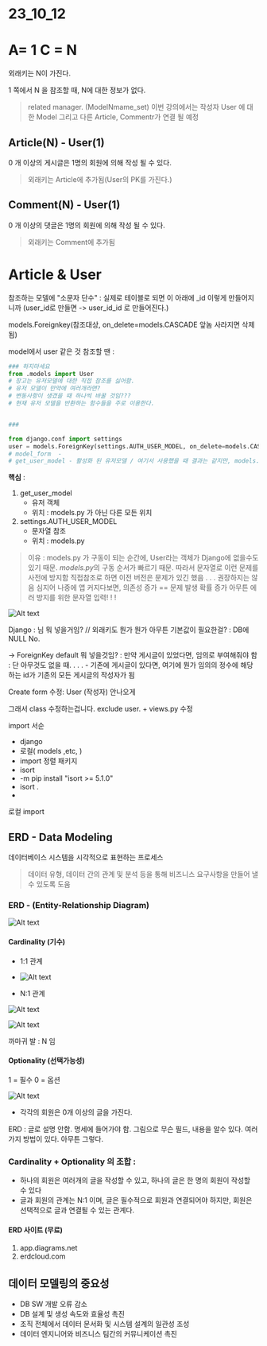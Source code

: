 # 23_10_12

# A= 1 C = N
외래키는 N이 가진다.  

1 쪽에서 N 을 참조할 때, N에 대한 정보가 없다.
> related manager. (ModelNmame_set)
> 이번 강의에서는 작성자 User 에 대한 Model 그리고 다른 Article, Commentr가 연결 될 예정


## Article(N) - User(1)
0 개 이상의 게시글은 1명의 회원에 의해 작성 될 수 있다.
> 외래키는 Article에 추가됨(User의 PK를 가진다.)

## Comment(N) - User(1)
0 개 이상의 댓글은 1명의 회원에 의해 작성 될 수 있다.
> 외래키는 Comment에 추가됨 


# Article & User

참조하는 모델에 "소문자 단수" : 실제로 테이블로 되면 이 아래에 _id 이렇게 만들어지니까 (user_id로 만들면 -> user_id_id 로 만들어진다.)

models.Foreignkey(참조대상, on_delete=models.CASCADE 앞놈 사라지면 삭제됨)

model에서 user 같은 것 참조할 땐 :  
```py
### 하지마세요
from .models import User
# 장고는 유저모델에 대한 직접 참조를 싫어함.
# 유저 모델이 만약에 여러개라면?
# 변동사항이 생겼을 때 하나씩 바꿀 것임???
# 현재 유저 모델을 반환하는 함수들을 주로 이용한다.


###

from django.conf import settings
user = models.ForeignKey(settings.AUTH_USER_MODEL, on_delete=models.CASCADE)
# model_form  - 
# get_user_model - 활성화 된 유저모델 / 여기서 사용했을 때 결과는 같지만, models.py 의 경우 settings.AUTH_USER_MODEL 씀
```
**핵심** :   
1. get_user_model 
   - 유저 객체
   - 위치 : models.py 가 아닌 다른 모든 위치
2. settings.AUTH_USER_MODEL
   - 문자열 참조
   - 위치 : models.py

> 이유 : models.py 가 구동이 되는 순간에, User라는 객체가 Django에 없을수도 있기 때문.
> *models.py*의 구동 순서가 빠르기 때문. 따라서 문자열로 이런 문제를 사전에 방지함 
> 직접참조로 하면 이전 버전은 문제가 있긴 했음 . . . 권장하지는 않음 심지어 나중에 앱 커지다보면, 의존성 증가 == 문제 발생 확률 증가
> 아무튼 에러 방지를 위한 문자열 입력! ! !


![Alt text](image.png)

Django : 님 뭐 넣을거임? // 외래키도 뭔가 뭔가 아무튼 기본값이 필요한걸? : DB에 NULL No.

-> ForeignKey default 뭐 넣을것임? : 만약 게시글이 있었다면, 임의로 부여해줘야 함  
: 단 아무것도 없을 때. . . . - 기존에 게시글이 있다면, 여기에 뭔가 임의의 정수에 해당하는 id가 기존의 모든 게시글의 작성자가 됨


Create form 수정: User (작성자) 안나오게

그래서 class 수정하는겁니다.
exclude user.  + views.py 수정

import 서순
- django 
- 로컬( models ,etc, )
- import 정렬 패키지
-  isort
- -m pip install "isort >= 5.1.0"
- isort .
- 
로컬 import


## ERD - Data Modeling
데이터베이스 시스템을 시각적으로 표현하는 프로세스 
> 데이터 유형, 데이터 간의 관계 및 분석 등을 통해 비즈니스 요구사항을 만들어 낼 수 있도록 도움

### ERD - (Entity-Relationship Diagram)

![Alt text](image-1.png)



#### Cardinality (기수)
- 1:1 관계 
- ![Alt text](image-2.png)

- N:1 관계

![Alt text](image-3.png)

![Alt text](image-4.png)

까마귀 발 : N 임

#### Optionality (선택가능성)
1 = 필수 
0 = 옵션

![Alt text](image-5.png)
- 각각의 회원은 0개 이상의 글을 가진다.


ERD : 글로 설명 안함. 명세에 들어가야 함. 그림으로 무슨 필드, 내용을 알수 있다. 여러가지 방법이 있다. 아무튼 그렇다.

### Cardinality + Optionality 의 조합 :
- 하나의 회원은 여러개의 글을 작성할 수 있고, 하나의 글은 한 명의 회원이 작성할 수 있다
- 글과 회원의 관계는 N:1 이며, 글은 필수적으로 회원과 연결되어야 하지만, 회원은 선택적으로 글과 연결될 수 있는 관계다.  

#### ERD 사이트 (무료)
1. app.diagrams.net
2. erdcloud.com

## 데이터 모델링의 중요성
- DB SW 개발 오류 감소 
- DB 설계 및 생성 속도와 효율성 촉진
- 조직 전체에서 데이터 문서화 및 시스템 설계의 일관성 조성
- 데이터 엔지니어와 비즈니스 팀간의 커뮤니케이션 촉진

